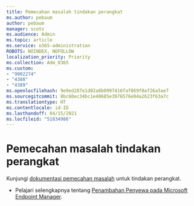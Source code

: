 ```yaml
---
title: Pemecahan masalah tindakan perangkat
ms.author: pebaum
author: pebaum
manager: scotv
ms.audience: Admin
ms.topic: article
ms.service: o365-administration
ROBOTS: NOINDEX, NOFOLLOW
localization_priority: Priority
ms.collection: Adm_O365
ms.custom:
- "9002274"
- "4388"
- "4389"
ms.openlocfilehash: 9e9ed287e1d02a8b0997416faf069f0af26a5ae7
ms.sourcegitcommit: 8bc60ec34bc1e40685e3976576e04a2623f63a7c
ms.translationtype: HT
ms.contentlocale: id-ID
ms.lasthandoff: 04/15/2021
ms.locfileid: "51834986"
---
```

# <a name="troubleshoot-device-actions"></a>Pemecahan masalah tindakan perangkat

Kunjungi [dokumentasi pemecahan masalah](https://docs.microsoft.com/configmgr/tenant-attach/technical-reference) untuk tindakan perangkat.

- Pelajari selengkapnya tentang [Penambahan Penyewa pada Microsoft Endpoint Manager](https://docs.microsoft.com/configmgr/tenant-attach/).

